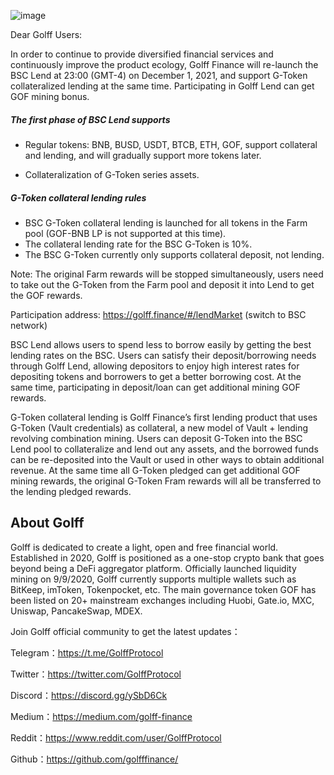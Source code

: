 ![image](https://docs.golff.com/blog/page/BSCLend/1.png)

Dear Golff Users:

In order to continue to provide diversified financial services and continuously improve the product ecology, Golff Finance will re-launch the BSC Lend at 23:00 (GMT-4) on December 1, 2021, and support G-Token collateralized lending at the same time. Participating in Golff Lend can get GOF mining bonus.



##### **The first phase of BSC Lend supports**

- Regular tokens: BNB, BUSD, USDT, BTCB, ETH, GOF, support collateral and lending, and will gradually support more tokens later.

- Collateralization of G-Token series assets.

  

##### **G-Token collateral lending rules**

- BSC G-Token collateral lending is launched for all tokens in the Farm pool (GOF-BNB LP is not supported at this time).
- The collateral lending rate for the BSC G-Token is 10%.
- The BSC G-Token currently only supports collateral deposit, not lending.

Note: The original Farm rewards will be stopped simultaneously, users need to take out the G-Token from the Farm pool and deposit it into Lend to get the GOF rewards.

Participation address: https://golff.finance/#/lendMarket (switch to BSC network)



BSC Lend allows users to spend less to borrow easily by getting the best lending rates on the BSC. Users can satisfy their deposit/borrowing needs through Golff Lend, allowing depositors to enjoy high interest rates for depositing tokens and borrowers to get a better borrowing cost. At the same time, participating in deposit/loan can get additional mining GOF rewards.

G-Token collateral lending is Golff Finance’s first lending product that uses G-Token (Vault credentials) as collateral, a new model of Vault + lending revolving combination mining. Users can deposit G-Token into the BSC Lend pool to collateralize and lend out any assets, and the borrowed funds can be re-deposited into the Vault or used in other ways to obtain additional revenue. At the same time all G-Token pledged can get additional GOF mining rewards, the original G-Token Fram rewards will all be transferred to the lending pledged rewards.



## About Golff

Golff is dedicated to create a light, open and free financial world. Established in 2020, Golff is positioned as a one-stop crypto bank that goes beyond being a DeFi aggregator platform. Officially launched liquidity mining on 9/9/2020, Golff currently supports multiple wallets such as BitKeep, imToken, Tokenpocket, etc. The main governance token GOF has been listed on 20+ mainstream exchanges including Huobi, Gate.io, MXC, Uniswap, PancakeSwap, MDEX.



Join Golff official community to get the latest updates：

Telegram：https://t.me/GolffProtocol

Twitter：https://twitter.com/GolffProtocol

Discord：https://discord.gg/ySbD6Ck

Medium：https://medium.com/golff-finance

Reddit：https://www.reddit.com/user/GolffProtocol

Github：https://github.com/golfffinance/

